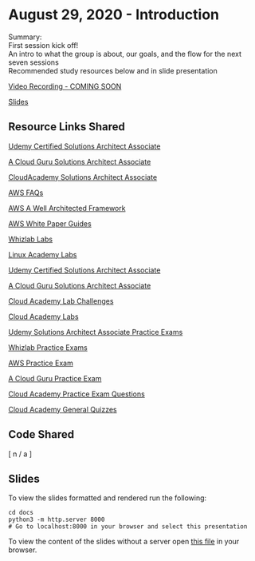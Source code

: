 # August 29, 2020 - Introduction

Summary:  
First session kick off!  
An intro to what the group is about, our goals, and the flow for the next seven sessions   
Recommended study resources below and in slide presentation   

[Video Recording - COMING SOON]()

[Slides](https://techandtutus.com/aws-certification-resources/08-29_introduction.html#1) 


## Resource Links Shared

[Udemy Certified Solutions Architect Associate](https://www.udemy.com/course/aws-certified-solutions-architect-associate-saa-c02/)

[A Cloud Guru Solutions Architect Associate](https://acloud.guru/learn/aws-certified-solutions-architect-associate)

[CloudAcademy Solutions Architect Associate](https://cloudacademy.com/learning-paths/aws-solutions-architect-associate-saa-c02-certification-preparation-954/)

[AWS FAQs](https://aws.amazon.com/faqs/)

[AWS A Well Architected Framework](https://aws.amazon.com/architecture/well-architected/?wa-lens-whitepapers.sort-by=item.additionalFields.sortDate&wa-lens-whitepapers.sort-order=desc)

[AWS White Paper Guides](https://aws.amazon.com/whitepapers/)

[Whizlab Labs](https://www.whizlabs.com/aws-solutions-architect-associate/)

[Linux Academy Labs](https://linuxacademy.com/course/aws-certified-solutions-architect-associate-level/)

[Udemy Certified Solutions Architect Associate](https://www.udemy.com/course/aws-certified-solutions-architect-associate-saa-c02/)

[A Cloud Guru Solutions Architect Associate](https://acloud.guru/learn/aws-certified-solutions-architect-associate)

[Cloud Academy Lab Challenges](https://cloudacademy.com/library/amazon-web-services/lab-challenges/)

[Cloud Academy Labs](https://cloudacademy.com/library/amazon-web-services/labs/)

[Udemy Solutions Architect Associate Practice Exams](https://www.udemy.com/course/aws-certified-solutions-architect-associate-amazon-practice-exams-saa-c02/)

[Whizlab Practice Exams](https://www.whizlabs.com/aws-solutions-architect-associate/)

[AWS Practice Exam](https://www.aws.training/certification?src=exam-prep)

[A Cloud Guru Practice Exam](https://acloud.guru/learn/aws-certified-solutions-architect-associate)

[Cloud Academy Practice Exam Questions](https://cloudacademy.com/quiz/36025/)

[Cloud Academy General Quizzes](https://cloudacademy.com/library/amazon-web-services/quizzes/)



## Code Shared

[ n / a ]

## Slides

To view the slides formatted and rendered run the following:

  ```shell
  cd docs
  python3 -m http.server 8000
  # Go to localhost:8000 in your browser and select this presentation
  ```

To view the content of the slides without a server open [this file](../../../docs/08-29_introduction.html) in your browser.
